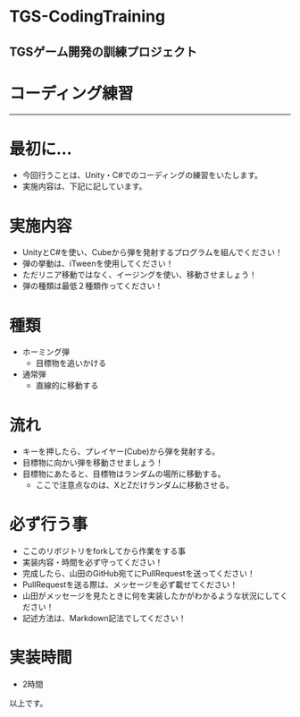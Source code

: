 # TGS-CodingTraining
TGSゲーム開発の訓練プロジェクト
------------------------------------------

# コーディング練習
---------------------------------------

# 最初に...
* 今回行うことは、Unity・C#でのコーディングの練習をいたします。
* 実施内容は、下記に記しています。


# 実施内容
* UnityとC#を使い、Cubeから弾を発射するプログラムを組んでください！
* 弾の挙動は、iTweenを使用してください！
* ただリニア移動ではなく、イージングを使い、移動させましょう！
* 弾の種類は最低２種類作ってください！

# 種類
* ホーミング弾
    * 目標物を追いかける
* 通常弾
    * 直線的に移動する

# 流れ
* キーを押したら、プレイヤー(Cube)から弾を発射する。
* 目標物に向かい弾を移動させましょう！
* 目標物にあたると、目標物はランダムの場所に移動する。
    * ここで注意点なのは、XとZだけランダムに移動させる。

# 必ず行う事
* ここのリボジトリをforkしてから作業をする事
* 実装内容・時間を必ず守ってください！
* 完成したら、山田のGitHub宛てにPullRequestを送ってください！
* PullRequestを送る際は、メッセージを必ず載せてください！
* 山田がメッセージを見たときに何を実装したかがわかるような状況にしてください！
* 記述方法は、Markdown記法でしてください！


# 実装時間
* 2時間

以上です。




